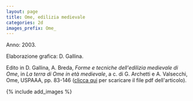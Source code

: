 ```yaml
---
layout: page
title: Ome, edilizia medievale
categories: 2d
images_prefix: Ome_
---
```


Anno: 2003.

Elaborazione grafica: D. Gallina.

Edito in D. Gallina, A. Breda, *Forme e tecniche dell'edilizia medievale di Ome*, in *La terra di Ome in età medievale*, a c. di G. Archetti e A. Valsecchi, Ome, USPAAA, pp. 83-146 ([clicca qui](http://unicatt.academia.edu/DarioGallina) per scaricare il file pdf dell'articolo).

{% include add_images %}
